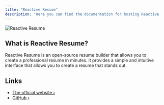 ```yaml
---
title: "Reactive Resume"
description: "Here you can find the documentation for hosting Reactive Resume with Coolify."
---
```



![Reactive Resume](https://camo.githubusercontent.com/34a172f62213af3abf30c655d1a42744d57019f3866b321aa83d9f4d403d5248/68747470733a2f2f692e696d6775722e636f6d2f464663346e795a2e6a7067)

## What is Reactive Resume?

Reactive Resume is an open-source resume builder that allows you to create a professional resume in minutes. It provides a simple and intuitive interface that allows you to create a resume that stands out.

## Links

- [The official website ›](https://rxresu.me/)
- [GitHub ›](https://github.com/AmruthPillai/Reactive-Resume)
